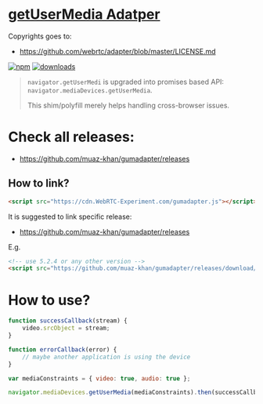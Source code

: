 # [getUserMedia Adatper](https://github.com/muaz-khan/gumadapter)

Copyrights goes to:

* https://github.com/webrtc/adapter/blob/master/LICENSE.md

[![npm](https://img.shields.io/npm/v/gumadapter.svg)](https://npmjs.org/package/gumadapter) [![downloads](https://img.shields.io/npm/dm/gumadapter.svg)](https://npmjs.org/package/gumadapter)

> `navigator.getUserMedi` is upgraded into promises based API: `navigator.mediaDevices.getUserMedia`.
>
> This shim/polyfill merely helps handling cross-browser issues.

# Check all releases:

* https://github.com/muaz-khan/gumadapter/releases

## How to link?

```html
<script src="https://cdn.WebRTC-Experiment.com/gumadapter.js"></script>
```

It is suggested to link specific release:

* https://github.com/muaz-khan/gumadapter/releases

E.g.

```html
<!-- use 5.2.4 or any other version -->
<script src="https://github.com/muaz-khan/gumadapter/releases/download/1.0.0/gumadapter.js"></script>
```

# How to use?

```javascript
function successCallback(stream) {
    video.srcObject = stream;
}

function errorCallback(error) {
    // maybe another application is using the device
}

var mediaConstraints = { video: true, audio: true };

navigator.mediaDevices.getUserMedia(mediaConstraints).then(successCallback).catch(errorCallback);
```
